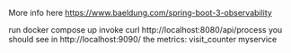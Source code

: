 More info here https://www.baeldung.com/spring-boot-3-observability

run docker compose up
invoke curl http://localhost:8080/api/process
you should see in http://localhost:9090/ the metrics: 
visit_counter 
myservice

